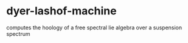 # dyer-lashof-machine
 computes the hoology of a free spectral lie algebra over a suspension spectrum
